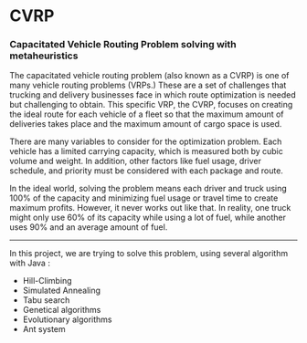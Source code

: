 # CVRP
### Capacitated Vehicle Routing Problem solving with metaheuristics

The capacitated vehicle routing problem (also known as a CVRP) is one of many vehicle routing problems (VRPs.) These are a set of challenges that trucking and delivery businesses face in which route optimization is needed but challenging to obtain. This specific VRP, the CVRP, focuses on creating the ideal route for each vehicle of a fleet so that the maximum amount of deliveries takes place and the maximum amount of cargo space is used.

There are many variables to consider for the optimization problem. Each vehicle has a limited carrying capacity, which is measured both by cubic volume and weight. In addition, other factors like fuel usage, driver schedule, and priority must be considered with each package and route.

In the ideal world, solving the problem means each driver and truck using 100% of the capacity and minimizing fuel usage or travel time to create maximum profits. However, it never works out like that. In reality, one truck might only use 60% of its capacity while using a lot of fuel, while another uses 90% and an average amount of fuel.

---

In this project, we are trying to solve this problem, using several algorithm with Java :
* Hill-Climbing
* Simulated Annealing
* Tabu search
* Genetical algorithms
* Evolutionary algorithms
* Ant system
